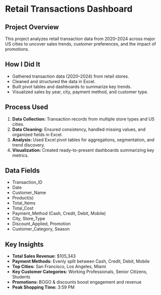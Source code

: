 # Retail Transactions Dashboard

## Project Overview

This project analyzes retail transaction data from 2020–2024 across major US cities to uncover sales trends, customer preferences, and the impact of promotions.

## How I Did It

- Gathered transaction data (2020–2024) from retail stores.
- Cleaned and structured the data in Excel.
- Built pivot tables and dashboards to summarize key trends.
- Visualized sales by year, city, payment method, and customer type.

## Process Used

1. **Data Collection:** Transaction records from multiple store types and US cities.
2. **Data Cleaning:** Ensured consistency, handled missing values, and organized fields in Excel.
3. **Analysis:** Used Excel pivot tables for aggregations, segmentation, and trend discovery.
4. **Visualization:** Created ready-to-present dashboards summarizing key metrics.

## Data Fields

- Transaction_ID
- Date
- Customer_Name
- Product(s)
- Total_Items
- Total_Cost
- Payment_Method (Cash, Credit, Debit, Mobile)
- City, Store_Type
- Discount_Applied, Promotion
- Customer_Category, Season

## Key Insights

- **Total Sales Revenue:** $105,343
- **Payment Methods:** Evenly split between Cash, Credit, Debit, Mobile
- **Top Cities:** San Francisco, Los Angeles, Miami
- **Key Customer Categories:** Working Professionals, Senior Citizens, Students
- **Promotions:** BOGO & discounts boost engagement and revenue
- **Peak Shopping Time:** 3:59 PM
